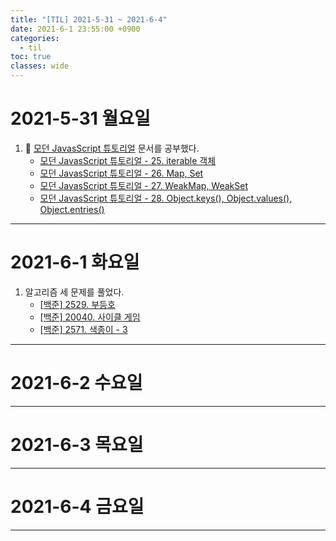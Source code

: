 ```yaml
---
title: "[TIL] 2021-5-31 ~ 2021-6-4"
date: 2021-6-1 23:55:00 +0900
categories:
  - til
toc: true
classes: wide
---
```


# 2021-5-31 월요일

1. 📕 [모던 JavasScript 튜토리얼](https://ko.javascript.info) 문서를 공부했다.
   - [모던 JavasScript 튜토리얼 - 25. iterable 객체](https://ddb8036631.github.io/modernjavascripttutorial/25.-iterable-객체)
   - [모던 JavasScript 튜토리얼 - 26. Map, Set](https://ddb8036631.github.io/modernjavascripttutorial/26.-Map,-Set)
   - [모던 JavasScript 튜토리얼 - 27. WeakMap, WeakSet](https://ddb8036631.github.io/modernjavascripttutorial/27.-WeakMap,-WeakSet)
   - [모던 JavasScript 튜토리얼 - 28. Object.keys(), Object.values(), Object.entries()](https://ddb8036631.github.io/modernjavascripttutorial/28.-Object.keys(),-Object.values(),-Object.entries())

---

# 2021-6-1 화요일

1. 알고리즘 세 문제를 풀었다.
   - [[백준] 2529. 부등호](https://ddb8036631.github.io/boj/2529_부등호)
   - [[백준] 20040. 사이클 게임](https://ddb8036631.github.io/boj/20040_사이클-게임)
   - [[백준] 2571. 색종이 - 3](https://ddb8036631.github.io/boj/2571_색종이-3)

---

# 2021-6-2 수요일

---

# 2021-6-3 목요일

---

# 2021-6-4 금요일

---
